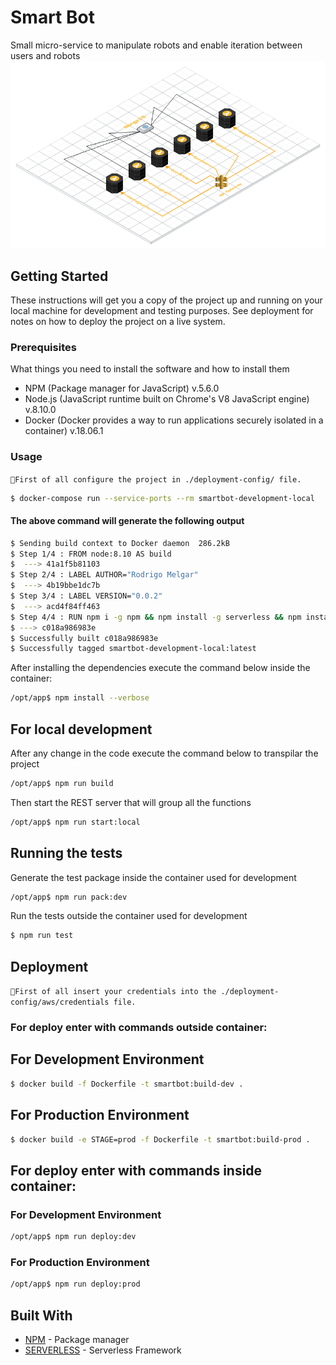 # Smart Bot

Small micro-service to manipulate robots and enable iteration between users and robots
![AWS Design](/public/architecture.png "AWS Design")

## Getting Started

These instructions will get you a copy of the project up and running on your local machine for development and testing purposes. See deployment for notes on how to deploy the project on a live system.

### Prerequisites

What things you need to install the software and how to install them
* NPM (Package manager for JavaScript) v.5.6.0
* Node.js (JavaScript runtime built on Chrome's V8 JavaScript engine) v.8.10.0
* Docker (Docker provides a way to run applications securely isolated in a container) v.18.06.1

### Usage

`First of all configure the project in ./deployment-config/ file.`

```sh
$ docker-compose run --service-ports --rm smartbot-development-local
```
#### The above command will generate the following output

```sh
$ Sending build context to Docker daemon  286.2kB
$ Step 1/4 : FROM node:8.10 AS build
$  ---> 41a1f5b81103
$ Step 2/4 : LABEL AUTHOR="Rodrigo Melgar"
$  ---> 4b19bbe1dc7b
$ Step 3/4 : LABEL VERSION="0.0.2"
$  ---> acd4f84ff463
$ Step 4/4 : RUN npm i -g npm && npm install -g serverless && npm install -g typescript && echo "Installation completed!"
$ ---> c018a986983e
$ Successfully built c018a986983e
$ Successfully tagged smartbot-development-local:latest
```
After installing the dependencies execute the command below inside the container:
```sh
/opt/app$ npm install --verbose
```

## For local development

After any change in the code execute the command below to transpilar the project
```sh
/opt/app$ npm run build
```
Then start the REST server that will group all the functions
```sh
/opt/app$ npm run start:local
```

## Running the tests

Generate the test package inside the container used for development
```sh
/opt/app$ npm run pack:dev
```

Run the tests outside the container used for development
```sh
$ npm run test
```

## Deployment

`First of all insert your credentials into the ./deployment-config/aws/credentials file.`

### For deploy enter with commands outside container: 

## For Development Environment
```sh
$ docker build -f Dockerfile -t smartbot:build-dev .
```

## For Production Environment
```sh
$ docker build -e STAGE=prod -f Dockerfile -t smartbot:build-prod .
```

## For deploy enter with commands inside container: 

### For Development Environment
```sh
/opt/app$ npm run deploy:dev
```
### For Production Environment
```sh
/opt/app$ npm run deploy:prod
```

## Built With
* [NPM](https://npmjs.com/) - Package manager 
* [SERVERLESS](https://serverless.com) - Serverless Framework

